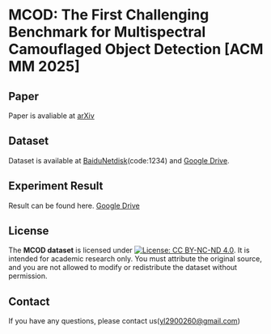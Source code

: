 # MCOD: The First Challenging Benchmark for Multispectral Camouflaged Object Detection [ACM MM 2025]
## Paper
Paper is avaliable at [arXiv](https://arxiv.org/abs/2509.15753)
## Dataset
Dataset is available at [BaiduNetdisk](https://pan.baidu.com/s/1VGPs4N9nbMAWX9Giu7QiAw?pwd=1234)(code:1234) and [Google Drive](https://drive.google.com/drive/folders/18r0lFA4N-aXZa9KvWB77cB483FblhCFd?usp=drive_link).
## Experiment Result
Result can be found here. [Google Drive](https://drive.google.com/file/d/1avnRDWbf7bOYTpMepf5muNGgW84UYsEV/view?usp=drive_link)
## License
The **MCOD dataset** is licensed under [![License: CC BY-NC-ND 4.0](https://img.shields.io/badge/License-CC_BY--NC--ND_4.0-lightgrey.svg)](https://creativecommons.org/licenses/by-nc-nd/4.0/). It is intended for academic research only. You must attribute the original source, and you are not allowed to modify or redistribute the dataset without permission.
## Contact
If you have any questions, please contact us(yl2900260@gmail.com)
